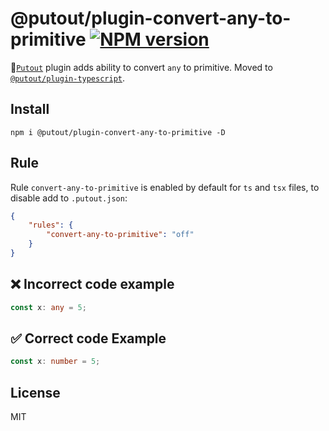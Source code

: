 # @putout/plugin-convert-any-to-primitive [![NPM version][NPMIMGURL]][NPMURL]

[NPMIMGURL]: https://img.shields.io/npm/v/@putout/plugin-convert-any-to-primitive.svg?style=flat&longCache=true
[NPMURL]: https://npmjs.org/package/@putout/plugin-convert-any-to-primitive "npm"

🐊[`Putout`](https://github.com/coderaiser/putout) plugin adds ability to convert `any` to primitive.
Moved to [`@putout/plugin-typescript`](https://github.com/coderaiser/putout/tree/v24.0.2/packages/plugin-typescript).

## Install

```
npm i @putout/plugin-convert-any-to-primitive -D
```

## Rule

Rule `convert-any-to-primitive` is enabled by default for `ts` and `tsx` files, to disable add to `.putout.json`:

```json
{
    "rules": {
        "convert-any-to-primitive": "off"
    }
}
```

## ❌ Incorrect code example

```ts
const x: any = 5;
```

## ✅ Correct code Example

```ts
const x: number = 5;
```

## License

MIT

